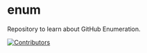 # enum
Repository to learn about GitHub Enumeration.






















[![Contributors](https://img.shields.io/badge/Contributors-2-brightgreen)](https://github.com/EurydiceCorp/enum/graphs/contributors)
